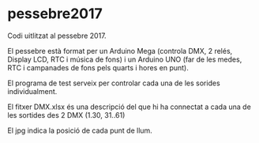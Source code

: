 # pessebre2017

Codi uitlitzat al pessebre 2017.

El pessebre està format per un Arduino Mega (controla DMX, 2 relés, Display LCD, RTC i música de fons) i un Arduino UNO (far de les medes, RTC i campanades de fons pels quarts i hores en punt).

El programa de test serveix per controlar cada una de les sorides individualment.

El fitxer DMX.xlsx és una descripció del que hi ha connectat a cada una de les sortides des 2 DMX (1.30, 31..61)

El jpg indica la posició de cada punt de llum.
